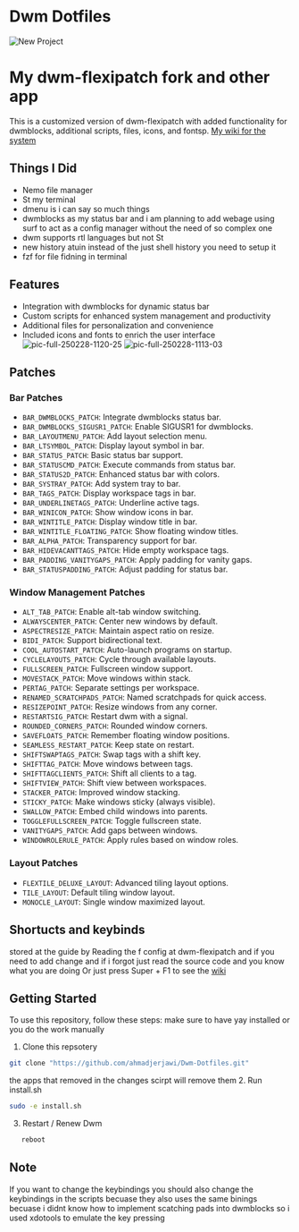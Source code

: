 
# Dwm Dotfiles
![New Project](https://github.com/user-attachments/assets/ea2ddc33-9d53-4b67-913d-4122f387f911)


# My dwm-flexipatch fork and other app

This is a customized version of dwm-flexipatch with added functionality for dwmblocks, additional scripts, files, icons, and fontsp.
[My wiki for the system](https://ahmadjerjawi.github.io/wiki/)

## Things  I Did
- Nemo file manager
- St my terminal
- dmenu is i can say so much things
- dwmblocks as my status bar
and i am planning to add webage using surf to act as a config manager without the need of so complex one
- dwm supports rtl languages but not St
- new history atuin instead of the just shell history you need to setup it
- fzf for file fidning in terminal 

## Features

- Integration with dwmblocks for dynamic status bar
- Custom scripts for enhanced system management and productivity
- Additional files for personalization and convenience
- Included icons and fonts to enrich the user interface
![pic-full-250228-1120-25](https://github.com/user-attachments/assets/ee543092-ebbb-4f7c-b7e2-0871df743abe)
![pic-full-250228-1113-03](https://github.com/user-attachments/assets/b08ebcd4-4143-4c73-b27a-366738a6beac)


## Patches 
### **Bar Patches**
- `BAR_DWMBLOCKS_PATCH`: Integrate dwmblocks status bar.
- `BAR_DWMBLOCKS_SIGUSR1_PATCH`: Enable SIGUSR1 for dwmblocks.
- `BAR_LAYOUTMENU_PATCH`: Add layout selection menu.
- `BAR_LTSYMBOL_PATCH`: Display layout symbol in bar.
- `BAR_STATUS_PATCH`: Basic status bar support.
- `BAR_STATUSCMD_PATCH`: Execute commands from status bar.
- `BAR_STATUS2D_PATCH`: Enhanced status bar with colors.
- `BAR_SYSTRAY_PATCH`: Add system tray to bar.
- `BAR_TAGS_PATCH`: Display workspace tags in bar.
- `BAR_UNDERLINETAGS_PATCH`: Underline active tags.
- `BAR_WINICON_PATCH`: Show window icons in bar.
- `BAR_WINTITLE_PATCH`: Display window title in bar.
- `BAR_WINTITLE_FLOATING_PATCH`: Show floating window titles.
- `BAR_ALPHA_PATCH`: Transparency support for bar.
- `BAR_HIDEVACANTTAGS_PATCH`: Hide empty workspace tags.
- `BAR_PADDING_VANITYGAPS_PATCH`: Apply padding for vanity gaps.
- `BAR_STATUSPADDING_PATCH`: Adjust padding for status bar.

### **Window Management Patches**
- `ALT_TAB_PATCH`: Enable alt-tab window switching.
- `ALWAYSCENTER_PATCH`: Center new windows by default.
- `ASPECTRESIZE_PATCH`: Maintain aspect ratio on resize.
- `BIDI_PATCH`: Support bidirectional text.
- `COOL_AUTOSTART_PATCH`: Auto-launch programs on startup.
- `CYCLELAYOUTS_PATCH`: Cycle through available layouts.
- `FULLSCREEN_PATCH`: Fullscreen window support.
- `MOVESTACK_PATCH`: Move windows within stack.
- `PERTAG_PATCH`: Separate settings per workspace.
- `RENAMED_SCRATCHPADS_PATCH`: Named scratchpads for quick access.
- `RESIZEPOINT_PATCH`: Resize windows from any corner.
- `RESTARTSIG_PATCH`: Restart dwm with a signal.
- `ROUNDED_CORNERS_PATCH`: Rounded window corners.
- `SAVEFLOATS_PATCH`: Remember floating window positions.
- `SEAMLESS_RESTART_PATCH`: Keep state on restart.
- `SHIFTSWAPTAGS_PATCH`: Swap tags with a shift key.
- `SHIFTTAG_PATCH`: Move windows between tags.
- `SHIFTTAGCLIENTS_PATCH`: Shift all clients to a tag.
- `SHIFTVIEW_PATCH`: Shift view between workspaces.
- `STACKER_PATCH`: Improved window stacking.
- `STICKY_PATCH`: Make windows sticky (always visible).
- `SWALLOW_PATCH`: Embed child windows into parents.
- `TOGGLEFULLSCREEN_PATCH`: Toggle fullscreen state.
- `VANITYGAPS_PATCH`: Add gaps between windows.
- `WINDOWROLERULE_PATCH`: Apply rules based on window roles.

### **Layout Patches**
- `FLEXTILE_DELUXE_LAYOUT`: Advanced tiling layout options.
- `TILE_LAYOUT`: Default tiling window layout.
- `MONOCLE_LAYOUT`: Single window maximized layout.

## Shortucts and keybinds 
 stored at the guide by Reading the f config at dwm-flexipatch
 and if you need to add change and if i forgot just read the source code and you know what you are doing Or just press Super + F1
 to see the [wiki](https://ahmadjerjawi.github.io/wiki/)
## Getting Started

To use this repository, follow these steps:
make sure to have yay installed or you do the work manually

1. Clone this repsotery
```bash
git clone "https://github.com/ahmadjerjawi/Dwm-Dotfiles.git"
```
the apps that removed in the changes scirpt will remove them
2. Run install.sh
```bash
sudo -e install.sh
```
3. Restart / Renew Dwm
```bash
   reboot
```

## Note 
If you want to change the keybindings you should also change the keybindings in the scripts becuase they also uses the same binings becuase i didnt know how to implement scatching pads into dwmblocks so i used xdotools to emulate the key pressing


